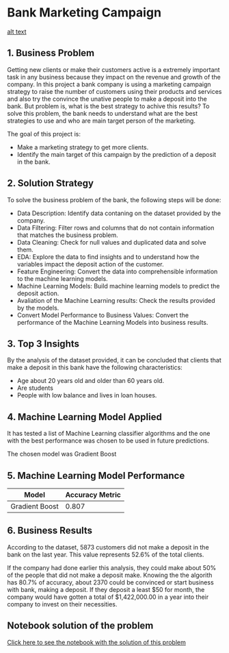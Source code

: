 # Bank Marketing Campaign

[alt text](https://images.unsplash.com/photo-1488998527040-85054a85150e?ixid=MnwxMjA3fDB8MHxwaG90by1wYWdlfHx8fGVufDB8fHx8&ixlib=rb-1.2.1&auto=format&fit=crop&w=750&q=80)

## 1. Business Problem
Getting new clients or make their customers active is a extremely important task in any business because they impact on the revenue and growth of the company. In this project a bank company is using a marketing campaign strategy to raise the number of customers using their products and services and also try the convince the unative people to make a deposit into the bank. But problem is, what is the best strategy to achive this results? To solve this problem, the bank needs to understand what are the best strategies to use and who are main target person of the marketing. 

The goal of this project is:
- Make a marketing strategy to get more clients.
- Identify the main target of this campaign by the prediction of a deposit in the bank.

## 2. Solution Strategy
To solve the business problem of the bank, the following steps will be done:
- Data Description: Identify data contaning on the dataset provided by the company.
- Data Filtering: Filter rows and columns that do not contain information that matches the business problem.
- Data Cleaning: Check for null values and duplicated data and solve them.
- EDA: Explore the data to find insights and to understand how the variables impact the deposit action of the customer.
- Feature Engineering: Convert the data into comprehensible information to the machine learning models.
- Machine Learning Models: Build machine learning models to predict the deposit action.
- Avaliation of the Machine Learning results: Check the results provided by the models.
- Convert Model Performance to Business Values: Convert the performance of the Machine Learning Models into business results.

## 3. Top 3 Insights
By the analysis of the dataset provided, it can be concluded that clients that make a deposit in this bank have the following characteristics:
- Age about 20 years old and older than 60 years old.
- Are students
- People with low balance and lives in loan houses.

## 4. Machine Learning Model Applied
It has tested a list of Machine Learning classifier algorithms and the one with the best performance was chosen to be used in future predictions.

The chosen model was Gradient Boost

## 5. Machine Learning Model Performance
| Model | Accuracy Metric |
| ------- | ------- |
| Gradient Boost | 0.807 |

## 6. Business Results
According to the dataset, 5873 customers did not make a deposit in the bank on the last year. This value represents 52.6% of the total clients.

If the company had done earlier this analysis, they could make about 50% of the people that did not make a deposit make. Knowing the the algorith has 80.7% of accuracy, about 2370 could be convinced or start business with bank, making a deposit. If they deposit a least $50 for month, the company would have gotten a total of $1,422,000.00 in a year into their company to invest on their necessities.

## Notebook solution of the problem
[Click here to see the notebook with the solution of this problem](https://github.com/Guilherme-Yuji/Data-Science-Portfolio/blob/main/bankMarketingCampaign/Bank%20Marketing%20Campaign.ipynb)
